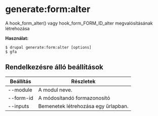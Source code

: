 # generate:form:alter
A hook_form_alter() vagy hook_form_FORM_ID_alter megvalósításának létrehozása

**Használat:**
```
$ drupal generate:form:alter [options]
$ gfa  
```

## Rendelkezésre álló beállítások
Beállítás | Részletek
-------|-------------
--module | A modul neve.
--form-id | A módosítandó formazonosító
--inputs | Bemenetek létrehozása egy űrlapban.
